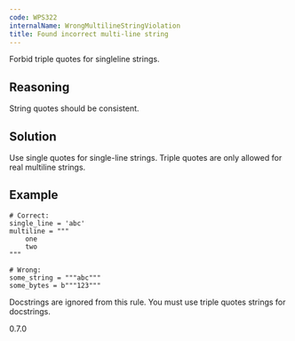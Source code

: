 ```yaml
---
code: WPS322
internalName: WrongMultilineStringViolation
title: Found incorrect multi-line string
---
```


Forbid triple quotes for singleline strings.

## Reasoning
String quotes should be consistent.

## Solution
Use single quotes for single-line strings. Triple quotes are only
allowed for real multiline strings.

## Example

    # Correct:
    single_line = 'abc'
    multiline = """
        one
        two
    """
    
    # Wrong:
    some_string = """abc"""
    some_bytes = b"""123"""

Docstrings are ignored from this rule. You must use triple quotes
strings for docstrings.

<div class="versionadded">

0.7.0

</div>